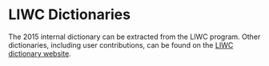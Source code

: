# LIWC Dictionaries
The 2015 internal dictionary can be extracted from the LIWC program. Other dictionaries, including user contributions, can be found on the [LIWC dictionary website](http://dictionaries.liwc.net/index.php/site/login).




